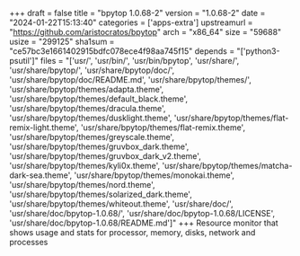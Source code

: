 +++
draft = false
title = "bpytop 1.0.68-2"
version = "1.0.68-2"
date = "2024-01-22T15:13:40"
categories = ['apps-extra']
upstreamurl = "https://github.com/aristocratos/bpytop"
arch = "x86_64"
size = "59688"
usize = "299125"
sha1sum = "ce57bc3e1661402915bdfc078ece4f98aa745f15"
depends = "['python3-psutil']"
files = "['usr/', 'usr/bin/', 'usr/bin/bpytop', 'usr/share/', 'usr/share/bpytop/', 'usr/share/bpytop/doc/', 'usr/share/bpytop/doc/README.md', 'usr/share/bpytop/themes/', 'usr/share/bpytop/themes/adapta.theme', 'usr/share/bpytop/themes/default_black.theme', 'usr/share/bpytop/themes/dracula.theme', 'usr/share/bpytop/themes/dusklight.theme', 'usr/share/bpytop/themes/flat-remix-light.theme', 'usr/share/bpytop/themes/flat-remix.theme', 'usr/share/bpytop/themes/greyscale.theme', 'usr/share/bpytop/themes/gruvbox_dark.theme', 'usr/share/bpytop/themes/gruvbox_dark_v2.theme', 'usr/share/bpytop/themes/kyli0x.theme', 'usr/share/bpytop/themes/matcha-dark-sea.theme', 'usr/share/bpytop/themes/monokai.theme', 'usr/share/bpytop/themes/nord.theme', 'usr/share/bpytop/themes/solarized_dark.theme', 'usr/share/bpytop/themes/whiteout.theme', 'usr/share/doc/', 'usr/share/doc/bpytop-1.0.68/', 'usr/share/doc/bpytop-1.0.68/LICENSE', 'usr/share/doc/bpytop-1.0.68/README.md']"
+++
Resource monitor that shows usage and stats for processor, memory, disks, network and processes